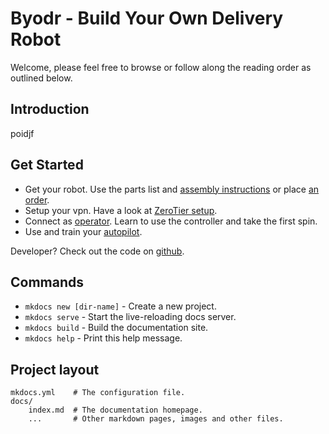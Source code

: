 # Byodr - Build Your Own Delivery Robot

Welcome, please feel free to browse or follow along the reading order as outlined below.

## Introduction

poidjf

## Get Started
* Get your robot. Use the parts list and  [assembly instructions](mwlc_kit.md) or place [an order](mwlc_order.md).
* Setup your vpn. Have a look at [ZeroTier setup](zerotier.md). 
* Connect as [operator](operator_manual.md). Learn to use the controller and take the first spin.
* Use and train your [autopilot](autopilot_manual.md). 

Developer? Check out the code on [github](https://github.com/cadenai/byodr).

## Commands

* `mkdocs new [dir-name]` - Create a new project.
* `mkdocs serve` - Start the live-reloading docs server.
* `mkdocs build` - Build the documentation site.
* `mkdocs help` - Print this help message.

## Project layout

    mkdocs.yml    # The configuration file.
    docs/
        index.md  # The documentation homepage.
        ...       # Other markdown pages, images and other files.
